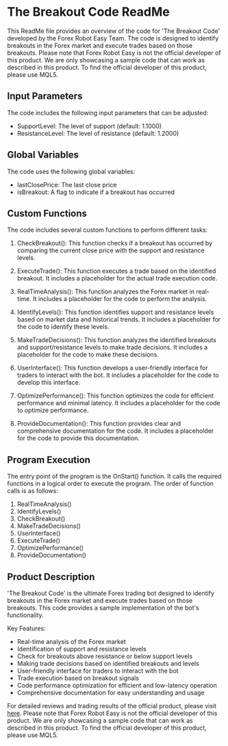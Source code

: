 # The Breakout Code ReadMe

This ReadMe file provides an overview of the code for 'The Breakout Code' developed by the Forex Robot Easy Team. The code is designed to identify breakouts in the Forex market and execute trades based on those breakouts. Please note that Forex Robot Easy is not the official developer of this product. We are only showcasing a sample code that can work as described in this product. To find the official developer of this product, please use MQL5.

## Input Parameters

The code includes the following input parameters that can be adjusted:

- SupportLevel: The level of support (default: 1.1000)
- ResistanceLevel: The level of resistance (default: 1.2000)

## Global Variables

The code uses the following global variables:

- lastClosePrice: The last close price
- isBreakout: A flag to indicate if a breakout has occurred

## Custom Functions

The code includes several custom functions to perform different tasks:

1. CheckBreakout(): This function checks if a breakout has occurred by comparing the current close price with the support and resistance levels.

2. ExecuteTrade(): This function executes a trade based on the identified breakout. It includes a placeholder for the actual trade execution code.

3. RealTimeAnalysis(): This function analyzes the Forex market in real-time. It includes a placeholder for the code to perform the analysis.

4. IdentifyLevels(): This function identifies support and resistance levels based on market data and historical trends. It includes a placeholder for the code to identify these levels.

5. MakeTradeDecisions(): This function analyzes the identified breakouts and support/resistance levels to make trade decisions. It includes a placeholder for the code to make these decisions.

6. UserInterface(): This function develops a user-friendly interface for traders to interact with the bot. It includes a placeholder for the code to develop this interface.

7. OptimizePerformance(): This function optimizes the code for efficient performance and minimal latency. It includes a placeholder for the code to optimize performance.

8. ProvideDocumentation(): This function provides clear and comprehensive documentation for the code. It includes a placeholder for the code to provide this documentation.

## Program Execution

The entry point of the program is the OnStart() function. It calls the required functions in a logical order to execute the program. The order of function calls is as follows:

1. RealTimeAnalysis()
2. IdentifyLevels()
3. CheckBreakout()
4. MakeTradeDecisions()
5. UserInterface()
6. ExecuteTrade()
7. OptimizePerformance()
8. ProvideDocumentation()

## Product Description

'The Breakout Code' is the ultimate Forex trading bot designed to identify breakouts in the Forex market and execute trades based on those breakouts. This code provides a sample implementation of the bot's functionality.

Key Features:
- Real-time analysis of the Forex market
- Identification of support and resistance levels
- Check for breakouts above resistance or below support levels
- Making trade decisions based on identified breakouts and levels
- User-friendly interface for traders to interact with the bot
- Trade execution based on breakout signals
- Code performance optimization for efficient and low-latency operation
- Comprehensive documentation for easy understanding and usage

For detailed reviews and trading results of the official product, please visit [here](https://forexroboteasy.com/forex-robot-review/breakout-code-review-ultimate-forex-trading-bot-for-market-breakouts/). Please note that Forex Robot Easy is not the official developer of this product. We are only showcasing a sample code that can work as described in this product. To find the official developer of this product, please use MQL5.
